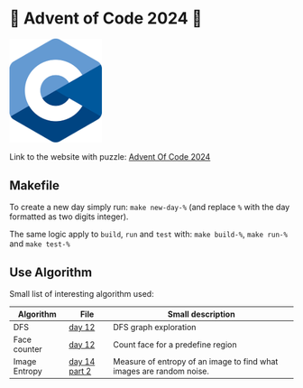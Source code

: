 # 🎄 Advent of Code 2024 🎄

<img src="./ressources/c-logo.png" width="164">

Link to the website with puzzle: [Advent Of Code 2024](https://adventofcode.com/2024)

## Makefile

To create a new day simply run: ```make new-day-%``` (and replace `%` with the day formatted as two digits integer).

The same logic apply to `build`, `run` and `test` with: `make build-%`, `make run-%` and `make test-%`

## Use Algorithm

Small list of interesting algorithm used:

Algorithm|File|Small description
--|--|--
DFS|[day 12](./src/day_12.c)|DFS graph exploration
Face counter|[day 12](./src/day_12.c)|Count face for a predefine region
Image Entropy|[day 14 part 2](./src/day_14.c)|Measure of entropy of an image to find what images are random noise.
